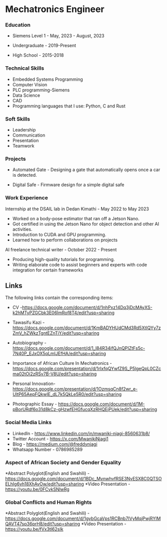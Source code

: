 # Mechatronics Engineer

### Education
* Siemens Level 1 - May, 2023 - August, 2023
   
* Undergraduate - 2019-Present

* High School - 2015-2018

### Technical Skills
* Embedded Systems Programming
* Computer Vision
* PLC programming-Siemens
* Data Science
* CAD
* Programming languages that I use: Python, C and Rust

### Soft Skills
* Leadership
* Communication
* Presentation
* Teamwork

### Projects
* Automated Gate - Designing a gate that automatically opens once a car is detected.

* Digital Safe - Firmware design for a simple digital safe

### Work Experience
Internship at the DSAIL lab in Dedan Kimathi - May 2022 to May 2023
* Worked on a body-pose estimator that ran off a Jetson Nano.
* Got certified in using the Jetson Nano for object detection and other AI activities.
* Introduction to CUDA and GPU programming.
* Learned how to perform collaborations on projects

AI freelance technical writer - October 2022 - Present
* Producing high-quality tutorials for programming.
* Writing elaborate code to assist beginners and experts with code integration for certain frameworks

## Links
The following links contain the corresponding items:

*  CV -<https://docs.google.com/document/d/1nhPxz14Dq3jDcMAyXS-k2hMTyPZGCbk3E06lmRof8T4/edit?usp=sharing>

* Tawasifu Kazi -<https://docs.google.com/document/d/1KmBADYHUdCMd3Rd5XtIQYy7zZmV_hZWkzTgntEZnTiY/edit?usp=sharing>
   
* Autobiography - <https://docs.google.com/document/d/1_l84R34ifQJnQPIZtFs5c-7N40P_EJxOX5qLmIJEfHA/edit?usp=sharing>

* Importance of African Culture In Mechatronics - <https://docs.google.com/presentation/d/1rlxfqQYwfZ9S_P5lgeQpL0CZcma02tOi2zRSv7B-V8U/edit?usp=sharing>

* Personal Innovation- <https://docs.google.com/presentation/d/1OzmsqCn8f2wr_e-UltP65AepFQkwIE_dL7k5QkLe5R0/edit?usp=sharing>

* Photographic Essay - <https://docs.google.com/document/d/1M-pBorURdf6o31d8kCz-gHzwfEHGfucqXzRHQEjPUek/edit?usp=sharing>

### Social Media Links
* LinkedIn - <https://www.linkedin.com/in/mwaniki-njagi-8560631b8/>
* Twitter Account - <https://x.com/MwanikiNjagi1>
* Blog - <https://medium.com/@freddynjagi>
* Whatsapp Number - 0786985289

### Aspect of African Society and Gender Equality
*Abstract Polyglot(English and Swahili) - <https://docs.google.com/document/d/1BDc_MvnwhvfRSE3NvESX8C0QTSOELhIg6vh18XhAvOw/edit?usp=sharing>
*Video Presentation - <https://youtu.be/0FCvkSNlwRg>

### Global Conflicts and Human Rights
*Abstract Polyglot(English and Swahili) - <https://docs.google.com/document/d/1gybGcaVps1RCBnb7IVyMqjPwjRYlMQAVT47sp36prH8/edit?usp=sharing>
*Video Presentation - <https://youtu.be/fVx3tl62sIk>
